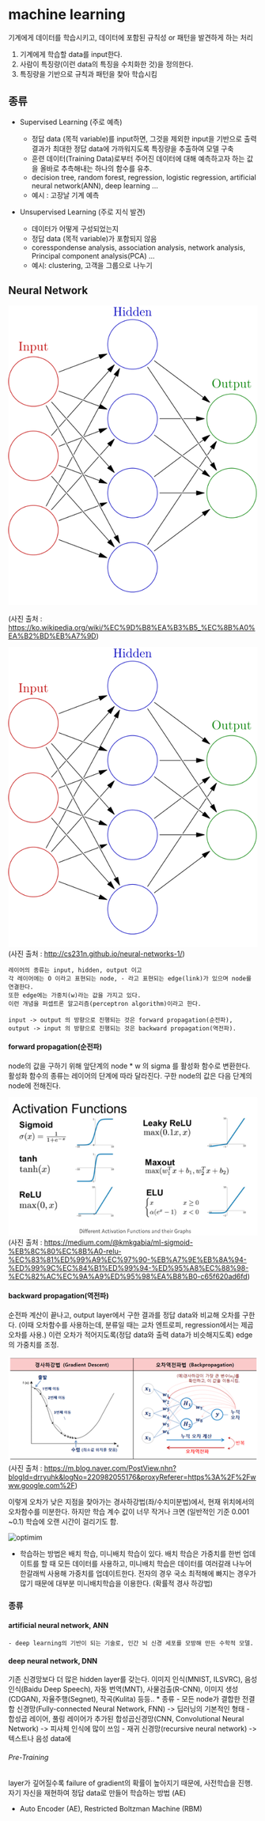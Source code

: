 
# machine learning

기계에게 데이터를 학습시키고, 데이터에 포함된 규칙성 or 패턴을 발견하게 하는 처리

  1) 기계에게 학습할 data를 input한다. 
  2) 사람이 특징량(이런 data의 특징을 수치화한 것)을 정의한다.
  3) 특징량을 기반으로 규칙과 패턴을 찾아 학습시킴
  
 ## 종류 
 
  - Supervised Learning (주로 예측)
    - 정답 data (목적 variable)를 input하면, 그것을 제외한 input을 기반으로 출력 결과가 최대한 정답 data에 가까워지도록 특징량을 추출하여 모델 구축
    - 훈련 데이터(Training Data)로부터 주어진 데이터에 대해 예측하고자 하는 값을 올바로 추측해내는 하나의 함수를 유추. 
    - decision tree, random forest, regression, logistic regression, artificial neural network(ANN), deep learning ...
    * 예시 : 고장날 기계 예측
    
  - Unsupervised Learning (주로 지식 발견)
    - 데이터가 어떻게 구성되었는지
    - 정답 data (목적 variable)가 포함되지 않음
    - coresspondense analysis, association analysis, network analysis, Principal component analysis(PCA) ...
    * 예시: clustering, 고객을 그룹으로 나누기
    
  
  
  
  
  
  
  
  
 ## Neural Network


![neural_network](./img/neural_network.png)

 (사진 출처 : https://ko.wikipedia.org/wiki/%EC%9D%B8%EA%B3%B5_%EC%8B%A0%EA%B2%BD%EB%A7%9D)
 
![neural network](./img/neural_network.png)
 (사진 출처 : http://cs231n.github.io/neural-networks-1/)
 
    레이어의 종류는 input, hidden, output 이고  
    각 레이어에는 O 이라고 표현되는 node, - 라고 표현되는 edge(link)가 있으며 node를 연결한다.
    또한 edge에는 가중치(w)라는 값을 가지고 있다.
    이런 개념을 퍼셉트론 알고리즘(perceptron algorithm)이라고 한다.
    
    input -> output 의 방향으로 진행되는 것은 forward propagation(순전파),
    output -> input 의 방향으로 진행되는 것은 backward propagation(역전파).
 
 
 #### forward propagation(순전파)
 node의 값을 구하기 위해 앞단계의 node * w 의 sigma 를 활성화 함수로 변환한다.   
 활성화 함수의 종류는 레이어의 단계에 따라 달라진다. 구한 node의 값은 다음 단계의 node에 전해진다. 
  
  ![activation_functions](./img/functions.png)
  (사진 출처 : https://medium.com/@kmkgabia/ml-sigmoid-%EB%8C%80%EC%8B%A0-relu-%EC%83%81%ED%99%A9%EC%97%90-%EB%A7%9E%EB%8A%94-%ED%99%9C%EC%84%B1%ED%99%94-%ED%95%A8%EC%88%98-%EC%82%AC%EC%9A%A9%ED%95%98%EA%B8%B0-c65f620ad6fd)
 
 
 
 
 #### backward propagation(역전파)
 순전파 계산이 끝나고, output layer에서 구한 결과를 정답 data와 비교해 오차를 구한다.
 (이때 오차함수를 사용하는데, 분류일 때는 교차 엔트로피, regression에서는 제곱 오차를 사용.)
 이런 오차가 적어지도록(정답 data와 출력 data가 비슷해지도록) edge의 가중치를 조정. 
  
  ![backward_p](./img/bw.png)
 (사진 출처 : https://m.blog.naver.com/PostView.nhn?blogId=drryuhk&logNo=220982055176&proxyReferer=https%3A%2F%2Fwww.google.com%2F)
 
  이렇게 오차가 낮은 지점을 찾아가는 경사하강법(좌/수치미분법)에서, 현재 위치에서의 오차함수를 미분한다.
  하지만 학습 계수 값이 너무 작거나 크면 (일반적인 기준 0.001 ~0.1) 학습에 오랜 시간이 걸리기도 함.
  
  ![optimim](./img/optimul.png)
  + 학습하는 방법은 배치 학습, 미니배치 학습이 있다. 배치 학습은 가중치를 한번 업데이트를 할 때 모든 데이터를 사용하고, 미니배치 학습은 데이터를 여러갈래 나누어 한갈래씩 사용해 가중치를 업데이트한다. 전자의 경우 국소 최적해에 빠지는 경우가 많기 때문에 대부분 미니배치학습을 이용한다. (확률적 경사 하강법)
 
 
 
 
 
 
 ### 종류
 
 ####  artificial neural network, ANN
    - deep learning의 기반이 되는 기술로, 인간 뇌 신경 세포를 모방해 만든 수학적 모델.
 ####  deep neural network, DNN
 기존 신경망보다 더 많은 hidden layer를 갖는다.
 이미지 인식(MNIST, ILSVRC), 음성 인식(Baidu Deep Speech), 자동 번역(MNT), 사물검출(R-CNN), 이미지 생성(CDGAN), 자율주행(Segnet), 작곡(Kulita) 등등..
     * 종류
         - 모든 node가 결합한 전결합 신경망(Fully-connected Neural Network, FNN)
             -> 딥러닝의 기본적인 형태
         - 합성곱 레이어, 풀링 레이어가 추가된 합성곱신경망(CNN, Convolutional Neural Network)
             -> 피사체 인식에 많이 쓰임
         - 재귀 신경망(recursive neural network)
             -> 텍스트나 음성 data에 
         
  ###### Pre-Training
  layer가 깊어질수록 failure of gradient의 확률이 높아지기 때문에, 사전학습을 진행.
  자기 자신을 재현하여 정답 data로 만들어 학습하는 방법 (AE)
  - Auto Encoder (AE), Restricted Boltzman Machine (RBM)
  
  
